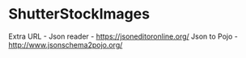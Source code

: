 # ShutterStockImages


Extra URL -
Json reader - https://jsoneditoronline.org/
Json to Pojo - http://www.jsonschema2pojo.org/

